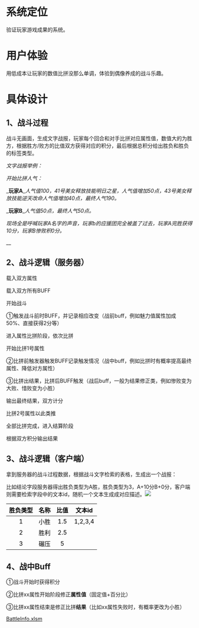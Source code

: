 # 系统定位
验证玩家游戏成果的系统。

# 用户体验
用低成本让玩家的数值比拼没那么单调，体验到偶像养成的战斗乐趣。

# 具体设计
## 1、战斗过程
战斗无画面，生成文字战报，玩家每个回合和对手比拼对应属性值，数值大的为胜方，根据胜方/败方的比值双方获得对应的积分，最后根据总积分给出胜负和胜负的标签类型。



_文字战报举例：_

_开始比拼人气：_

_**玩家A**__人气值100，41号美女释放技能明日之星，人气值增加50点，43号美女释放技能逆天改命人气值增加40点，最终人气190。_

_**玩家B**__人气值50点，最终人气50点。_

_现场全是呼喊玩家A名字的声音，玩家b的应援团完全被盖了过去，玩家A完胜获得10分，玩家B惨败积0分。_

__

## 2、战斗逻辑（服务器）
载入双方属性

载入双方所有BUFF

开始战斗

①触发战斗前时BUFF，并记录相应改变（战前buff，例如魅力值属性加成50%、直接获得2分等）

进入属性比拼阶段，依次比拼

开始比拼1号属性

②比拼前触发器触发BUFF记录触发情况（战中buff，例如比拼时有概率提高最终属性、降低对方属性）

③比拼出结果，比拼后BUFF触发（战后buff，一般为结果修正类，例如惨败变为大败、惜败变为小胜）

输出最终结果，双方计分

比拼2号属性以此类推

全部比拼完成，进入结算阶段

根据双方积分输出结果



## 3、战斗逻辑（客户端）
拿到服务器的战斗过程数据，根据战斗文字检索的表格，生成出一个战报：

比如结论字段服务器得出胜负类型为A胜，胜负类型为3，A+10分B+0分，客户端则需要检索字段中的文本id，随机一个文本生成成对应描述。![](https://cdn.nlark.com/yuque/0/2024/png/43256847/1715328305856-32961872-1e07-4acd-9c54-d90dddb60b8b.png)

| <font style="color:black;">胜负类型</font> | <font style="color:black;">名称</font> | <font style="color:black;">比值</font> | <font style="color:black;">文本id</font> |
| :---: | :---: | :---: | :---: |
| <font style="color:black;">1</font> | <font style="color:black;">小胜</font> | <font style="color:black;">1.5</font> | <font style="color:black;">1,2,3,4</font> |
| <font style="color:black;">2</font> | <font style="color:black;">胜利</font> | <font style="color:black;">2.5</font> | |
| <font style="color:black;">3</font> | <font style="color:black;">碾压</font> | <font style="color:black;">5</font> | |






## 4、战中Buff
①战斗开始时获得积分

②比拼xx属性开始阶段修正**属性值**（固定值+百分比）

③比拼xx属性结束是修正比拼**结果**（比如xx属性失败时，有概率更改为小胜）

[BattleInfo.xlsm](https://snh48group.yuque.com/attachments/yuque/0/2024/xlsm/43256847/1713437178582-f100b464-6183-4df5-8e34-6f58efe74559.xlsm)

